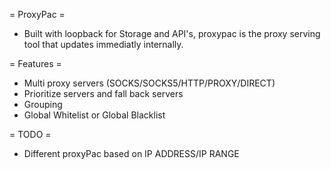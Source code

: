 
= ProxyPac =

* Built with loopback for Storage and API's, proxypac is the proxy serving tool that updates immediatly internally.


= Features =

* Multi proxy servers (SOCKS/SOCKS5/HTTP/PROXY/DIRECT)
* Prioritize servers and fall back servers
* Grouping
* Global Whitelist or Global Blacklist


= TODO =

* Different proxyPac based on IP ADDRESS/IP RANGE 

